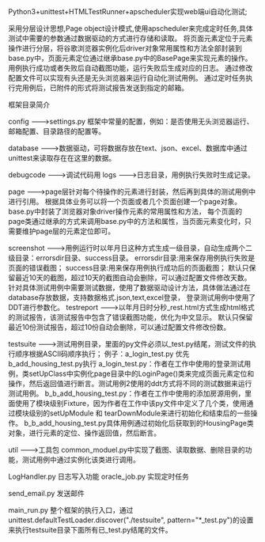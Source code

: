 
Python3+unittest+HTMLTestRunner+apscheduler实现web端ui自动化测试;

采用分层设计思想,Page object设计模式,使用apscheduler来完成定时任务,具体测试中需要的参数通过数据驱动的方式进行存储和读取。 将页面元素定位于元素操作进行分层，将谷歌浏览器实例化后driver对象常用属性和方法全部封装到base.py中，页面元素定位通过继承base.py中的BasePage来实现元素的操作。 用例执行成功或者失败后自动截图功能，运行失败后生成对应的日志。 通过修改配置文件可以实现有头还是无头浏览器来运行自动化测试用例。 通过定时任务执行完用例后，已附件的形式将测试报告发送到指定的邮箱。

框架目录简介

config --->settings.py 框架中常量的配置，例如：是否使用无头浏览器运行、邮箱配置、目录路径的配置等。 

database --->数据驱动，可将数据存放在text、json、excel、数据库中通过unittest来读取存在在这里的数据。

debugcode --->调试代码用 logs --->日志目录，用例执行失败时生成记录。

page --->page层针对每个待操作的元素进行封装，然后再到具体的测试用例中进行引用。 根据具体业务可以将一个页面或者几个页面创建一个page对象。 base.py中封装了浏览器对象driver操作元素的常用属性和方法， 每个页面的page类通过继承的方式来调用base.py中的方法和属性，当页面元素变化时，只需要维护page层的元素定位即可。

screenshot --->用例运行时以年月日这种方式生成一级目录，自动生成两个二级目录：errorsdir目录、success目录。 
errorsdir目录:用来保存用例执行失败是页面的错误截图； success目录:用来保存用例执行成功后的页面截图； 默认只保留最近10天的截图，超过10天的截图自动会删除，可以通过配置文件修改天数。
针对具体测试用例中需要测试数据，使用了数据驱动设计方法，具体做法通过在database存放数据，支持数据格式.json,text,excel登录， 登录测试用例中使用了DDT进行参数化。 testreport --->以年月日时分秒_rest.html方式生成html格式的测试报告，该测试报告中包含了错误截图功能，优化为中文显示。 默认只保留最近10份测试报告，超过10份自动会删除，可以通过配置文件修改份数。

testsuite --->测试用例目录，里面的py文件必须以_test.py结尾，测试文件的执行顺序根据ASCII码顺序执行； 例子：a_login_test.py 优先 b_add_housing_test.py执行 a_login_test.py：作者在工作中使用的登录测试用例，类setUpClass中实例化page目录中的LoginPage()类来完成页面元素定位和操作，然后返回值进行断言。测试用例2使用的ddt方式将不同的测试数据来运行测试用例。 b_b_add_housing_test.py：作者在工作中使用的添加房源用例，里面使用了模块级别Fixture，因为作者在工作中该py文件中定义了几个类，使用通过模块级别的setUpModule 和 tearDownModule来进行初始化和结束后的一些操作。 b_b_add_housing_test.py具体用例通过初始化后获取到的HousingPage类对象，进行元素的定位、操作返回值，然后断言。 

util --->工具包 common_moduel.py中实现了截图、读取数据、删除目录的功能，测试用例中通过实例化该类进行调用。 

LogHandler.py 日志写入功能 oracle_job.py 实现定时任务 

send_email.py 发送邮件 

main_run.py 整个框架的执行入口，通过unittest.defaultTestLoader.discover("./testsuite", pattern="*_test.py")的设置来执行testsuite目录下面所有已_test.py结尾的文件。
